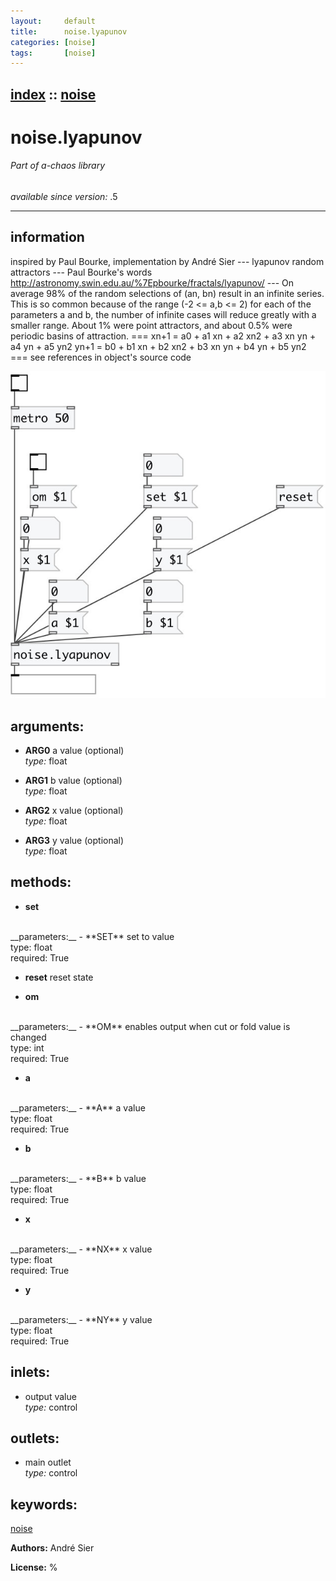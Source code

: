 ```yaml
---
layout:     default
title:      noise.lyapunov
categories: [noise]
tags:       [noise]
---
```

[index](index.html) :: [noise](category_noise.html)
---

# noise.lyapunov

###### Part of a-chaos library

*available since version:* .5

---


## information
inspired by Paul Bourke, implementation by André Sier --- lyapunov random attractors --- Paul Bourke&#39;s words http://astronomy.swin.edu.au/%7Epbourke/fractals/lyapunov/ --- On average 98% of the random selections of (an, bn) result in an infinite series. This is so common because of the range (-2 &lt;= a,b &lt;= 2) for each of the parameters a and b, the number of infinite cases will reduce greatly with a smaller range. About 1% were point attractors, and about 0.5% were periodic basins of attraction. === xn+1 = a0 + a1 xn + a2 xn2 + a3 xn yn + a4 yn + a5 yn2 yn+1 = b0 + b1 xn + b2 xn2 + b3 xn yn + b4 yn + b5 yn2 === see references in object&#39;s source code


[![example](../examples/img/noise.lyapunov.jpg)](../examples/pd/noise.lyapunov.pd)



## arguments:

* **ARG0**
a value (optional)<br>
_type:_ float<br>

* **ARG1**
b value (optional)<br>
_type:_ float<br>

* **ARG2**
x value (optional)<br>
_type:_ float<br>

* **ARG3**
y value (optional)<br>
_type:_ float<br>



## methods:

* **set**
<br>
  __parameters:__
  - **SET** set to value<br>
    type: float <br>
    required: True <br>

* **reset**
reset state<br>

* **om**
<br>
  __parameters:__
  - **OM** enables output when cut or fold value is changed<br>
    type: int <br>
    required: True <br>

* **a**
<br>
  __parameters:__
  - **A** a value<br>
    type: float <br>
    required: True <br>

* **b**
<br>
  __parameters:__
  - **B** b value<br>
    type: float <br>
    required: True <br>

* **x**
<br>
  __parameters:__
  - **NX** x value<br>
    type: float <br>
    required: True <br>

* **y**
<br>
  __parameters:__
  - **NY** y value<br>
    type: float <br>
    required: True <br>






## inlets:

* output value<br>
_type:_ control



## outlets:

* main outlet<br>
_type:_ control



## keywords:

[noise](keywords/noise.html)






**Authors:** André Sier




**License:** %





